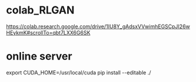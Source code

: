 # colab_RLGAN
https://colab.research.google.com/drive/1IU8Y_gAdsxVVwimhEGSCpJI26wHEykmK#scrollTo=qbt7LXX6G6SK

# online server
export CUDA_HOME=/usr/local/cuda
pip install --editable ./
